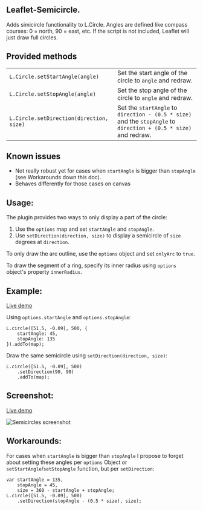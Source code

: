 Leaflet-Semicircle.
-------------------

Adds simicircle functionality to L.Circle. Angles are defined like compass courses: 0 = north, 90 = east, etc. If the script is not included, Leaflet will just draw full circles.

## Provided methods ##
<table>
<tr><td><code>L.Circle.setStartAngle(angle)</code></td><td>Set the start angle of the circle to <code>angle</code> and redraw.</td></tr>
<tr><td><code>L.Circle.setStopAngle(angle)</code></td><td>Set the stop angle of the circle to <code>angle</code> and redraw.</td></tr>
<tr><td><code>L.Circle.setDirection(direction, size)</code></td><td>Set the <code>startAngle</code> to <code>direction - (0.5 * size)</code> and the <code>stopAngle</code> to <code>direction + (0.5 * size)</code> and redraw.</td></tr>
</table>

## Known issues
 - Not really robust yet for cases when `startAngle` is bigger than `stopAngle` (see Workarounds down this doc).
 - Behaves differently for those cases on canvas

## Usage:
The plugin provides two ways to only display a part of the circle:
1. Use the `options` map and set `startAngle` and `stopAngle`.
2. Use `setDirection(direction, size)` to display a semicircle of `size` degrees at `direction`.

To only draw the arc outline, use the `options` object and set `onlyArc` to `true`.

To draw the segment of a ring, specify its inner radius using `options` object's property `innerRadius`.

## Example:
[Live demo](http://jieter.github.com/Leaflet-semicircle/example-semicircle.html)

Using `options.startAngle` and `options.stopAngle`:
```
L.circle([51.5, -0.09], 500, {
	startAngle: 45,
	stopAngle: 135
}).addTo(map);
```

Draw the same semicircle using `setDirection(direction, size)`:
```
L.circle([51.5, -0.09], 500)
	.setDirection(90, 90)
	.addTo(map);
```

## Screenshot:

[Live demo](http://jieter.github.com/Leaflet-semicircle/example-semicircle.html)

![Semicircles screenshot](screenshot.png)

## Workarounds:

For cases when `startAngle` is bigger than `stopAngle` I propose to forget about setting these angles per `options` Object or `setStartAngle`/`setStopAngle` function, but per `setDirection`:
```
var startAngle = 135,
	stopAngle = 45,
	size = 360 - startAngle + stopAngle;
L.circle([51.5, -0.09], 500)
	.setDirection(stopAngle - (0.5 * size), size);
```